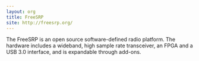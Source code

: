 ```yaml
---
layout: org
title: FreeSRP
site: http://freesrp.org/
---
```

The FreeSRP is an open source software-defined radio platform. The hardware includes a wideband, high sample rate transceiver, an FPGA and a USB 3.0 interface, and is expandable through add-ons.
